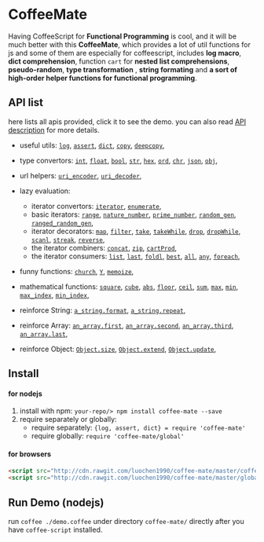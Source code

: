 CoffeeMate
==========

Having CoffeeScript for **Functional Programming** is cool, and it will be much better with this **CoffeeMate**, which provides a lot of util functions for js and some of them are especially for coffeescript, includes **log macro**, **dict comprehension**, function `cart` for **nested list comprehensions**, **pseudo-random**, **type transformation** , **string formating** and **a sort of high-order helper functions for functional programming**.

API list
--------

here lists all apis provided, click it to see the demo. you can also read [API description](API_description.md) for more details.

- useful utils:
	[`log`]( http://luochen1990.me/try_coffee?code=%22log%20-%3E%201%20%2B%201%5Cnlog%20-%3E%20json%20list%20range(10)%5Cnlog%20-%3E%20json%20list%20take(10)%20prime_number()%5Cn%5Cna%20%3D%201%5Cnb%20%3D%202%5Cnlog.info%20-%3E%20a%20%2B%20b%22 ),
	[`assert`](http://luochen1990.me/try_coffee?code=%22a%20%3D%201%5Cnb%20%3D%20sum(0%2C%201)%5Cnassert%20-%3E%20a%20!%3D%20b%22),
	[`dict`](),
	[`copy`](),
	[`deepcopy`](),

- type convertors:
	[`int`](),
	[`float`](),
	[`bool`](),
	[`str`](),
	[`hex`](),
	[`ord`](),
	[`chr`](),
	[`json`](),
	[`obj`](),

- url helpers:
	[`uri_encoder`](),
	[`uri_decoder`](),

- lazy evaluation:
	- iterator convertors:
		[`iterator`](),
		[`enumerate`](),
	- basic iterators:
		[`range`](),
		[`nature_number`](),
		[`prime_number`](),
		[`random_gen`](),
		[`ranged_random_gen`](),
	- iterator decorators:
		[`map`](),
		[`filter`](),
		[`take`](),
		[`takeWhile`](),
		[`drop`](),
		[`dropWhile`](),
		[`scanl`](),
		[`streak`](),
		[`reverse`](),
	- the iterator combiners:
		[`concat`](),
		[`zip`](),
		[`cartProd`](),
	- the iterator consumers:
		[`list`](),
		[`last`](),
		[`foldl`](),
		[`best`](),
		[`all`](),
		[`any`](),
		[`foreach`](),

- funny functions:
	[`church`](),
	[`Y`](),
	[`memoize`](),

- mathematical functions:
	[`square`](),
	[`cube`](),
	[`abs`](),
	[`floor`](),
	[`ceil`](),
	[`sum`](),
	[`max`](),
	[`min`](),
	[`max_index`](),
	[`min_index`](),

- reinforce String:
	[`a_string.format`](),
	[`a_string.repeat`](),

- reinforce Array:
	[`an_array.first`](),
	[`an_array.second`](),
	[`an_array.third`](),
	[`an_array.last`](),

- reinforce Object:
	[`Object.size`](),
	[`Object.extend`](),
	[`Object.update`](),

Install
-------

#### for nodejs

1. install with npm: `your-repo/> npm install coffee-mate --save`
2. require separately or globally:
	- require separately: `{log, assert, dict} = require 'coffee-mate'`
	- require globally: `require 'coffee-mate/global'`

#### for browsers

```html
<script src="http://cdn.rawgit.com/luochen1990/coffee-mate/master/coffee_mate.js" type="text/javascript"></script>
<script src="http://cdn.rawgit.com/luochen1990/coffee-mate/master/global.js" type="text/javascript"></script>
```

Run Demo (nodejs)
-----------------

run `coffee ./demo.coffee` under directory `coffee-mate/` directly after you have `coffee-script` installed.

